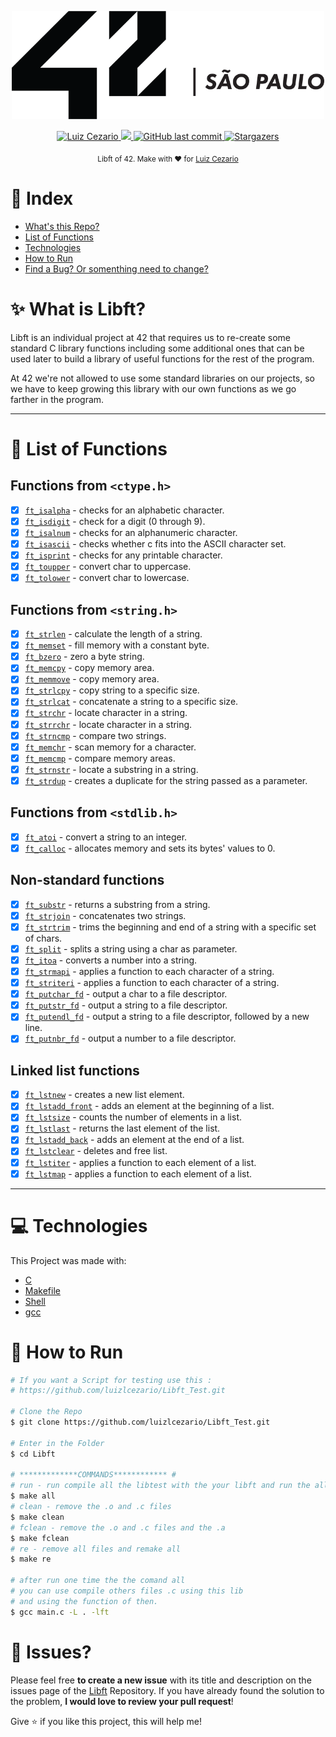 
<div>
<p align="center">
   <img src="./.github/42.png" alt="Github-Explorer" width="500"/>
</p>
</div>
<p align="center">	
   <a href="https://www.linkedin.com/in/luiz-lima-cezario/">
      <img alt="Luiz Cezario" src="https://img.shields.io/badge/-luizCezario-682998?style=flat&logo=Linkedin&logoColor=white" />
   </a>

  <a aria-label="Completed" href="https://www.42sp.org.br/">
    <img src="https://img.shields.io/badge/42.sp-Libft-682998?logo="></img>
  </a>
  <a href="https://github.com/luizlcezario/Libft/commits/master">
    <img alt="GitHub last commit" src="https://img.shields.io/github/last-commit/luizlcezario/Libft?color=682998">
  </a> 

  <a href="https://github.com/luizlcezario/Libft/stargazers">
    <img alt="Stargazers" src="https://img.shields.io/github/stars/luizlcezario/Libft?color=682998&logo=github">
  </a>
</p>

<div align="center">
  <sub>Libft of 42. Make with ❤︎ for
        <a href="https://github.com/luizlcezario">Luiz Cezario</a> 
    </a>
  </sub>
</div>


# :pushpin: Index

* [What's this Repo?](#sparkles_What's-Libft-of-42?)
* [List of Functions](#bookmark_tabs_List-of-Fucntions)
* [Technologies](#computer_Technologies)
* [How to Run](#construction_How-to-Run)
* [Find a Bug? Or somenthing need to change?](#bug_Issues?)

# :sparkles: What is Libft?

Libft is an individual project at 42 that requires us to re-create some standard C library functions including some additional ones that can be used later to build a library of useful functions for the rest of the program.

At 42 we're not allowed to use some standard libraries on our projects, so we have to keep growing this library with our own functions as we go farther in the program.

---

# :bookmark_tabs: List of Functions

## Functions from `<ctype.h>`

- [x] [`ft_isalpha`](Part1/ft_isalpha.c)	- checks for an alphabetic character.
- [x] [`ft_isdigit`](Part1/ft_isdigit.c)	- check for a digit (0 through 9).
- [x] [`ft_isalnum`](Part1/ft_isalnum.c)	- checks for an alphanumeric character.
- [x] [`ft_isascii`](Part1/ft_isascii.c)	- checks whether c fits into the ASCII character set.
- [x] [`ft_isprint`](Part1/ft_isprint.c)	- checks for any printable character.
- [x] [`ft_toupper`](Part1/ft_toupper.c)	- convert char to uppercase.
- [x] [`ft_tolower`](Part1/ft_tolower.c)	- convert char to lowercase.

## Functions from `<string.h>`

- [x] [`ft_strlen`](Part1/ft_strlen.c)	- calculate the length of a string.
- [x] [`ft_memset`](Part1/ft_memset.c)	- fill memory with a constant byte.
- [x] [`ft_bzero`](Part1/ft_bzero.c)	- zero a byte string.
- [x] [`ft_memcpy`](Part1/ft_memcpy.c)	- copy memory area.
- [x] [`ft_memmove`](Part1/ft_memmove.c)	- copy memory area.
- [x] [`ft_strlcpy`](Part1/ft_strlcpy.c)	- copy string to a specific size.
- [x] [`ft_strlcat`](Part1/ft_strlcat.c)	- concatenate a string to a specific size.
- [x] [`ft_strchr`](Part1/ft_strchr.c)	- locate character in a string.
- [x] [`ft_strrchr`](Part1/ft_strrchr.c)	- locate character in a string.
- [x] [`ft_strncmp`](Part1/ft_strncmp.c)	- compare two strings.
- [x] [`ft_memchr`](Part1/ft_memchr.c)	- scan memory for a character.
- [x] [`ft_memcmp`](Part1/ft_memcmp.c)	- compare memory areas.
- [x] [`ft_strnstr`](Part1/ft_strnstr.c)	- locate a substring in a string.
- [x] [`ft_strdup`](Part1/ft_strdup.c)	- creates a duplicate for the string passed as a parameter.

## Functions from `<stdlib.h>`
- [x] [`ft_atoi`](Part1/ft_atoi.c)	- convert a string to an integer.
- [x] [`ft_calloc`](Part1/ft_calloc.c)	- allocates memory and sets its bytes' values to 0.

## Non-standard functions
- [x] [`ft_substr`](Part2/ft_substr.c)	- returns a substring from a string.
- [x] [`ft_strjoin`](Part2/ft_strjoin.c)	- concatenates two strings.
- [x] [`ft_strtrim`](Part2/ft_strtrim.c)	- trims the beginning and end of a string with a specific set of chars.
- [x] [`ft_split`](Part2/ft_split.c)	- splits a string using a char as parameter.
- [x] [`ft_itoa`](Part2/ft_itoa.c)	- converts a number into a string.
- [x] [`ft_strmapi`](Part2/ft_strmapi.c)	- applies a function to each character of a string.
- [x] [`ft_striteri`](Part2/ft_striteri.c)	- applies a function to each character of a string.
- [x] [`ft_putchar_fd`](Part2/ft_putchar_fd.c)	- output a char to a file descriptor.
- [x] [`ft_putstr_fd`](Part2/ft_putstr_fd.c)	- output a string to a file descriptor.
- [x] [`ft_putendl_fd`](Part2/ft_putendl_fd.c)	- output a string to a file descriptor, followed by a new line.
- [x] [`ft_putnbr_fd`](Part2/ft_putnbr_fd.c)	- output a number to a file descriptor.

## Linked list functions

- [x] [`ft_lstnew`](Bonus/ft_lstnew.c)	- creates a new list element.
- [x] [`ft_lstadd_front`](Bonus/ft_lstadd_front.c)	- adds an element at the beginning of a list.
- [x] [`ft_lstsize`](Bonus/ft_lstsize.c)	- counts the number of elements in a list.
- [x] [`ft_lstlast`](Bonus/ft_lstlast.c)	- returns the last element of the list.
- [x] [`ft_lstadd_back`](Bonus/ft_lstadd_back.c)	- adds an element at the end of a list.
- [x] [`ft_lstclear`](Bonus/ft_lstclear.c)	- deletes and free list.
- [x] [`ft_lstiter`](Bonus/ft_lstiter.c)	- applies a function to each element of a list.
- [x] [`ft_lstmap`](Bonus/ft_lstmap.c)	- applies a function to each element of a list.

---

# :computer: Technologies

This Project was made with:

* [C](https://devdocs.io/)
* [Makefile](https://www.gnu.org/software/make/manual/make.html)
* [Shell](https://unixguide.readthedocs.io/en/latest/unixcheatsheet/)
* [gcc](https://terminaldeinformacao.com/2015/10/08/como-instalar-e-configurar-o-gcc-no-windows-mingw/)

# :construction_worker: How to Run
```bash
# If you want a Script for testing use this :
# https://github.com/luizlcezario/Libft_Test.git

# Clone the Repo
$ git clone https://github.com/luizlcezario/Libft_Test.git

# Enter in the Folder
$ cd Libft

# *************COMMANDS************ #
# run - run compile all the libtest with the your libft and run the all tests
$ make all
# clean - remove the .o and .c files 
$ make clean
# fclean - remove the .o and .c files and the .a
$ make fclean
# re - remove all files and remake all
$ make re

# after run one time the the comand all 
# you can use compile others files .c using this lib 
# and using the function of then.
$ gcc main.c -L . -lft

```


# :bug: Issues?

Please feel free **to create a new issue** with its title and description on the issues page of the [Libft](https://github.com/luizlcezario/Libft/issues) Repository. If you have already found the solution to the problem, **I would love to review your pull request**!


Give ⭐️ if you like this project, this will help me!
